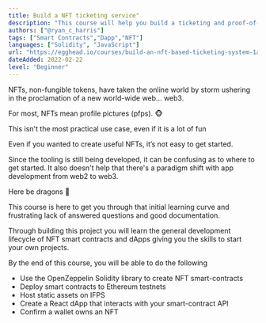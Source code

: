 ```yaml
---
title: Build a NFT ticketing service"
description: "This course will help you build a ticketing and proof-of-attendance service complete with wallet QR code scanning, using Solidity and React"
authors: ["@ryan_c_harris"]
tags: ["Smart Contracts","Dapp","NFT"]
languages: ["Solidity", "JavaScript"]
url: "https://egghead.io/courses/build-an-nft-based-ticketing-system-1a2f387c"
dateAdded: 2022-02-22
level: "Beginner"
---
```


NFTs, non-fungible tokens, have taken the online world by storm ushering in the proclamation of a new world-wide web... web3.

For most, NFTs mean profile pictures (pfps). 🐵

This isn't the most practical use case, even if it is a lot of fun

Even if you wanted to create useful NFTs, it’s not easy to get started.

Since the tooling is still being developed, it can be confusing as to where to get started. It also doesn't help that there's a paradigm shift with app development from web2 to web3.

Here be dragons 🐉

This course is here to get you through that initial learning curve and frustrating lack of answered questions and good documentation.

Through building this project you will learn the general development lifecycle of NFT smart contracts and dApps giving you the skills to start your own projects.

By the end of this course, you will be able to do the following

- Use the OpenZeppelin Solidity library to create NFT smart-contracts
- Deploy smart contracts to Ethereum testnets
- Host static assets on IFPS
- Create a React dApp that interacts with your smart-contract API
- Confirm a wallet owns an NFT